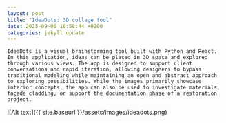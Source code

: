 ```yaml
---
layout: post
title: "IdeaDots: 3D collage tool"
date: 2025-09-06 16:58:44 +0200
categories: jekyll update
---
```


`IdeaDots is a visual brainstorming tool built with Python and React. In this application, ideas can be placed in 3D space and explored through various views. The app is designed to support client conversations and rapid iteration, allowing designers to bypass traditional modeling while maintaining an open and abstract approach to exploring possibilities. While the images primarily showcase interior concepts, the app can also be used to investigate materials, façade cladding, or support the documentation phase of a restoration project.`

![Alt text]({{ site.baseurl }}/assets/images/ideadots.png)
